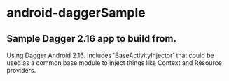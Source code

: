 # android-daggerSample
## Sample Dagger 2.16 app to build from.

Using Dagger Android 2.16.
Includes 'BaseActivityInjector' that could be used as a common base module to inject things like Context and Resource providers.
